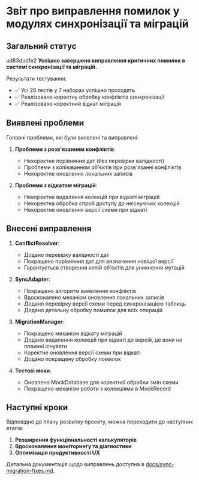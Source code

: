 # Звіт про виправлення помилок у модулях синхронізації та міграцій

## Загальний статус

ud83dudfe2 **Успішно завершено виправлення критичних помилок в системі синхронізації та міграцій.**

Результати тестування:
- ✅ Усі 26 тестів у 7 наборах успішно проходять
- ✅ Реалізовано коректну обробку конфліктів синхронізації
- ✅ Реалізовано коректний відкат міграцій

## Виявлені проблеми

Головні проблеми, які були виявлені та виправлені:

1. **Проблеми з розв'язанням конфліктів**:
   - Некоректне порівняння дат (без перевірки валідності)
   - Проблеми з копіюванням об'єктів при розв'язанні конфліктів
   - Некоректне оновлення локальних записів

2. **Проблеми з відкатом міграцій**:
   - Некоректне видалення колекцій при відкаті міграцій
   - Некоректна обробка спроб доступу до неіснуючих колекцій
   - Некоректне оновлення версії схеми при відкаті

## Внесені виправлення

1. **ConflictResolver**:
   - Додано перевірку валідності дат
   - Покращено порівняння дат для визначення новішої версії
   - Гарантується створення копій об'єктів для уникнення мутацій

2. **SyncAdapter**:
   - Покращено алгоритм виявлення конфліктів
   - Вдосконалено механізм оновлення локальних записів
   - Додано перевірку версії схеми перед синхронізацією таблиць
   - Додано детальну обробку помилок для всіх операцій

3. **MigrationManager**:
   - Покращено механізм відкату міграцій
   - Додано видалення колекцій при відкаті до версій, де вони не повинні існувати
   - Коректне оновлення версії схеми при відкаті
   - Додано покращену обробку помилок

4. **Тестові моки**:
   - Оновлено MockDatabase для коректної обробки змін схеми
   - Покращено механізм роботи з колекціями в MockRecord

## Наступні кроки

Відповідно до плану розвитку проекту, можна переходити до наступних етапів:

1. **Розширення функціональності калькуляторів**
2. **Вдосконалення моніторингу та діагностики**
3. **Оптимізація продуктивності UX**

Детальна документація щодо виправлень доступна в [docs/sync-migration-fixes.md](docs/sync-migration-fixes.md).